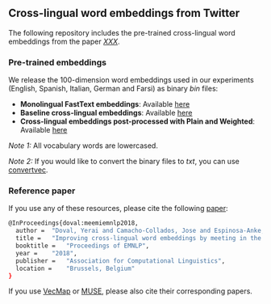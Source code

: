 ## Cross-lingual word embeddings from Twitter

The following repository includes the pre-trained cross-lingual word embeddings from the paper *[XXX](XXX)*.


### Pre-trained embeddings

We release the 100-dimension word embeddings used in our experiments (English, Spanish, Italian, German and Farsi) as binary *bin* files:

- **Monolingual FastText embeddings**: Available [here](https://drive.google.com/drive/folders/1sQNZN4_2GRkK0Pb1pRJaOpM6Nh8yHJpX?usp=sharing)
- **Baseline cross-lingual embeddings**: Available [here](https://drive.google.com/drive/folders/1Qq5_fC9kqWUA_YwP3SLPpjCB_KMNvxlB?usp=sharing)
- **Cross-lingual embeddings post-processed with Plain and Weighted**: Available [here](https://drive.google.com/drive/folders/1q0SijS7dcPqN0_N3Ct5_GTKDu3N-_5xB?usp=sharing)

*Note 1:* All vocabulary words are lowercased.

*Note 2:* If you would like to convert the binary files to *txt*, you can use [convertvec](https://github.com/marekrei/convertvec).

### Reference paper

If you use any of these resources, please cite the following [paper](https://arxiv.org/abs/1808.08780):
```bash
@InProceedings{doval:meemiemnlp2018,
  author = 	"Doval, Yerai and Camacho-Collados, Jose and Espinosa-Anke, Luis and Schockaert, Steven",
  title = 	"Improving cross-lingual word embeddings by meeting in the middle",
  booktitle = 	"Proceedings of EMNLP",
  year = 	"2018",
  publisher = 	"Association for Computational Linguistics",
  location = 	"Brussels, Belgium"
}

```

If you use [VecMap](https://github.com/artetxem/vecmap) or [MUSE](https://github.com/facebookresearch/MUSE), please also cite their corresponding papers.
